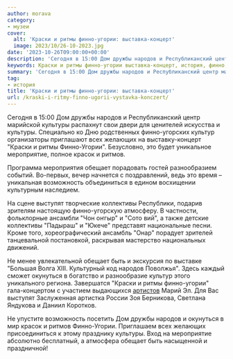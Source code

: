 ```yaml
---
author: morava
category:
- музеи
cover:
  alt: 'Краски и ритмы финно-угории: выставка-концерт'
  image: 2023/10/26-10-2023.jpg
date: '2023-10-26T09:00:00+00:00'
description: 'Сегодня в 15:00 Дом дружбы народов и Республиканский центр марийской культуры распахнут свои двери для ценителей искусства и культуры. Специально ко Дню...'
keywords: Краски и ритмы финно-угории выставка-концерт, история, финно, народов, культуры, угории, обещает, дом, дружбы, культур, желающих, краски, ритмы, это, мероприятие, красок, ритмов
summary: 'Сегодня в 15:00 Дом дружбы народов и Республиканский центр марийской культуры распахнут свои двери для ценителей искусства и культуры. Специально ко Дню...'
tag:
- история
title: 'Краски и ритмы финно-угории: выставка-концерт'
url: /kraski-i-ritmy-finno-ugorii-vystavka-konczert/
---
```


Сегодня в 15:00 Дом дружбы народов и Республиканский центр марийской культуры распахнут свои двери для ценителей искусства и культуры. Специально ко Дню родственных финно-угорских культур организаторы приглашают всех желающих на выставку-концерт "Краски и ритмы Финно-Угории". Безусловно, это будет уникальное мероприятие, полное красок и ритмов.

Программа мероприятия обещает порадовать гостей разнообразием событий. Во-первых, вечер начнется с поздравлений, ведь это время – уникальная возможность объединиться в едином восхищении культурным наследием.

На сцене выступят творческие коллективы Республики, подарив зрителям настоящую финно-угорскую атмосферу. В частности, фольклорные ансамбли "Чон оҥгыр" и "Сото вий", а также детские коллективы "Падыраш" и "Юкече" представят национальные песни. Кроме того, хореографический ансамбль "Онар" порадует зрителей танцевальной постановкой, раскрывая мастерство национальных движений.

Не менее увлекательной обещает быть и экскурсия по выставке "Большая Волга XIII. Культурный код народов Поволжья". Здесь каждый сможет окунуться в богатство и разнообразие культур этого уникального региона. Завершатся "Краски и ритмы финно-угории" гала-концертом с участием выдающихся [артистов](/festival-opernogo-iskusstva-v-joshkar-ole/) Марий Эл. Для Вас выступят Заслуженная артистка России Зоя Берникова, Светлана Яндукова и Даниил Коротков.

Не упустите возможность посетить Дом дружбы народов и окунуться в мир красок и ритмов Финно-Угории. Приглашаем всех желающих присоединиться к этому празднику культуры. Вход на мероприятие абсолютно бесплатный, а атмосфера обещает быть насыщенной и праздничной!